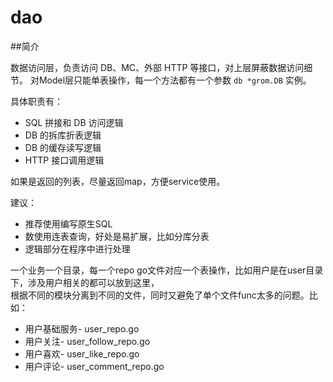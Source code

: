 # dao

##简介

数据访问层，负责访问 DB、MC、外部 HTTP 等接口，对上层屏蔽数据访问细节。
对Model层只能单表操作，每一个方法都有一个参数 `db *grom.DB` 实例。

具体职责有：
 - SQL 拼接和 DB 访问逻辑
 - DB 的拆库折表逻辑
 - DB 的缓存读写逻辑
 - HTTP 接口调用逻辑

如果是返回的列表，尽量返回map，方便service使用。

建议：
 - 推荐使用编写原生SQL
 - 数使用连表查询，好处是易扩展，比如分库分表
 - 逻辑部分在程序中进行处理
 
 一个业务一个目录，每一个repo go文件对应一个表操作，比如用户是在user目录下，涉及用户相关的都可以放到这里，  
 根据不同的模块分离到不同的文件，同时又避免了单个文件func太多的问题。比如：
  - 用户基础服务- user_repo.go
  - 用户关注- user_follow_repo.go
  - 用户喜欢- user_like_repo.go
  - 用户评论- user_comment_repo.go